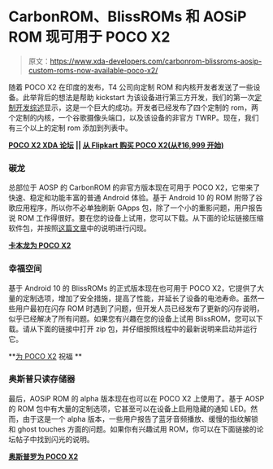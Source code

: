 # CarbonROM、BlissROMs 和 AOSiP ROM 现可用于 POCO X2

> 原文：<https://www.xda-developers.com/carbonrom-blissroms-aosip-custom-roms-now-available-poco-x2/>

随着 POCO X2 在印度的发布，T4 公司向定制 ROM 和内核开发者发送了一些设备。此举背后的想法是帮助 kickstart 为该设备进行第三方开发，我们的第一次[定制开发综述](https://www.xda-developers.com/poco-x2-custom-development-update/)显示，这是一个巨大的成功。开发者已经发布了四个定制的 rom，两个定制的内核，一个谷歌摄像头端口，以及该设备的非官方 TWRP。现在，我们有三个以上的定制 rom 添加到列表中。

[**POCO X2 XDA 论坛**](https://forum.xda-developers.com/poco-x2) **|| [从 Flipkart 购买 POCO X2(从₹16,999 开始)](https://www.flipkart.com/poco-x2-atlantis-blue-64-gb/p/itmbe7b58e0378b8)**

### 碳龙

总部位于 AOSP 的 CarbonROM 的非官方版本现在可用于 POCO X2，它带来了快速、稳定和功能丰富的普通 Android 体验。基于 Android 10 的 ROM 附带了谷歌应用程序，所以你不必单独刷新 GApps 包，除了一个小的重影问题，用户报告说 ROM 工作得很好。要在您的设备上试用，您可以下载。从下面的论坛链接压缩软件包，并按照[这篇文章](https://forum.xda-developers.com/showpost.php?p=82162093&postcount=2)中的说明进行闪现。

**[卡本龙为 POCO X2](https://forum.xda-developers.com/poco-x2/development/rom-carbonrom-cr-8-0-t4076693)**

### 幸福空间

基于 Android 10 的 BlissROMs 的正式版本现在也可用于 POCO X2，它提供了大量的定制选项，增加了安全措施，提高了性能，并延长了设备的电池寿命。虽然一些用户最初在闪存 ROM 时遇到了问题，但开发人员已经发布了更新的闪存说明，似乎已经解决了所有问题。如果您有兴趣在您的设备上试用 BlissROM，您可以下载。请从下面的链接中打开 zip 包，并仔细按照线程中的最新说明来启动并运行它。

**[为 POCO X2](https://forum.xda-developers.com/poco-x2/development/rom-blissroms-t4076161) 祝福 **

### 奥斯普只读存储器

最后，AOSiP ROM 的 alpha 版本现在也可以在 POCO X2 上使用了。基于 AOSP 的 ROM 包中有大量的定制选项，它甚至可以在设备上启用隐藏的通知 LED。然而，由于这是一个 alpha 版本，一些用户报告了蓝牙音频播放、缓慢的指纹解锁和 ghost touches 方面的问题。如果你有兴趣试用 ROM，你可以在下面链接的论坛帖子中找到闪光的说明。

**[奥斯普罗为 POCO X2](https://forum.xda-developers.com/poco-x2/development/rom-aosip-10-t4076125)**